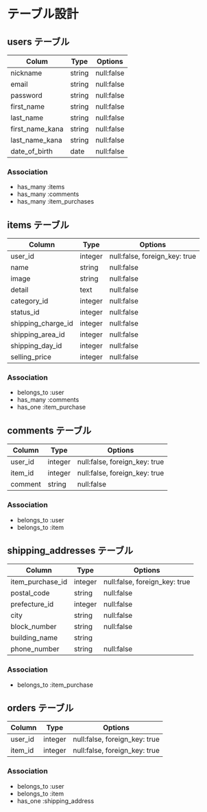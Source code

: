 # テーブル設計

## users テーブル

| Colum           | Type   | Options    |
| --------------- | ------ | ---------- |
| nickname        | string | null:false |
| email           | string | null:false |
| password        | string | null:false |
| first_name      | string | null:false |
| last_name       | string | null:false |
| first_name_kana | string | null:false |
| last_name_kana  | string | null:false |
| date_of_birth   | date   | null:false |

### Association

- has_many :items
- has_many :comments
- has_many :item_purchases

## items テーブル

| Column              | Type    | Options                       |
| ------------------- | ------- | ----------------------------- |
| user_id             | integer | null:false, foreign_key: true |
| name                | string  | null:false                    |
| image               | string  | null:false                    |
| detail              | text    | null:false                    |
| category_id         | integer | null:false                    |
| status_id           | integer | null:false                    |
| shipping_charge_id  | integer | null:false                    |
| shipping_area_id    | integer | null:false                    |
| shipping_day_id     | integer | null:false                    |
| selling_price       | integer | null:false                    |

### Association

- belongs_to :user
- has_many :comments
- has_one :item_purchase

## comments テーブル

| Column  | Type    | Options                       |
| ------- | ------- | ----------------------------- |
| user_id | integer | null:false, foreign_key: true | 
| item_id | integer | null:false, foreign_key: true |
| comment | string  | null:false                    |

### Association

- belongs_to :user
- belongs_to :item

## shipping_addresses テーブル

| Column           | Type    | Options                       |
| ---------------- | ------- | ----------------------------- |
| item_purchase_id | integer | null:false, foreign_key: true |
| postal_code      | string  | null:false                    |
| prefecture_id    | integer | null:false                    |
| city             | string  | null:false                    |
| block_number     | string  | null:false                    |
| building_name    | string  |                               |
| phone_number     | string  | null:false                    |

### Association

- belongs_to :item_purchase

## orders テーブル

| Column  | Type    | Options                       |
| ------- | ------- | ----------------------------- |
| user_id | integer | null:false, foreign_key: true |
| item_id | integer | null:false, foreign_key: true |

### Association

- belongs_to :user
- belongs_to :item
- has_one :shipping_address
